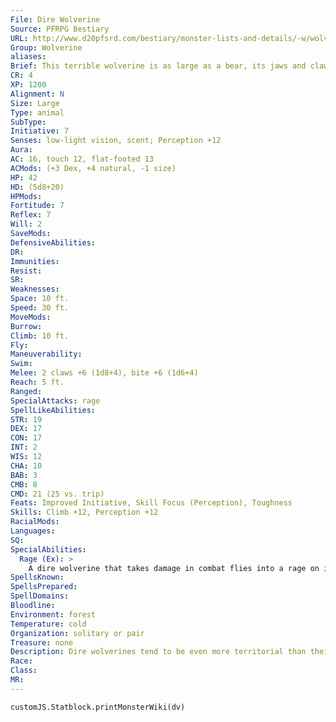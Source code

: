 ```yaml
---
File: Dire Wolverine
Source: PFRPG Bestiary
URL: http://www.d20pfsrd.com/bestiary/monster-lists-and-details/-w/wolverine/dire-wolverine
Group: Wolverine
aliases: 
Brief: This terrible wolverine is as large as a bear, its jaws and claws oversized and brutal, its eyes dark and filled with rage.
CR: 4
XP: 1200
Alignment: N
Size: Large
Type: animal
SubType: 
Initiative: 7
Senses: low-light vision, scent; Perception +12
Aura: 
AC: 16, touch 12, flat-footed 13
ACMods: (+3 Dex, +4 natural, -1 size)
HP: 42
HD: (5d8+20)
HPMods: 
Fortitude: 7
Reflex: 7
Will: 2
SaveMods: 
DefensiveAbilities: 
DR: 
Immunities: 
Resist: 
SR: 
Weaknesses: 
Space: 10 ft.
Speed: 30 ft.
MoveMods: 
Burrow: 
Climb: 10 ft.
Fly: 
Maneuverability: 
Swim: 
Melee: 2 claws +6 (1d8+4), bite +6 (1d6+4)
Reach: 5 ft.
Ranged: 
SpecialAttacks: rage
SpellLikeAbilities: 
STR: 19
DEX: 17
CON: 17
INT: 2
WIS: 12
CHA: 10
BAB: 3
CMB: 8
CMD: 21 (25 vs. trip)
Feats: Improved Initiative, Skill Focus (Perception), Toughness
Skills: Climb +12, Perception +12
RacialMods: 
Languages: 
SQ: 
SpecialAbilities:
  Rage (Ex): >
    A dire wolverine that takes damage in combat flies into a rage on its next turn, madly clawing and biting until either it or its opponent is dead. It gains +4 to Strength, +4 to Constitution, and -2 to AC. The creature cannot end its rage voluntarily.
SpellsKnown: 
SpellsPrepared: 
SpellDomains: 
Bloodline: 
Environment: forest
Temperature: cold
Organization: solitary or pair
Treasure: none
Description: Dire wolverines tend to be even more territorial than their smaller wolverine cousins, and they defend to the death the areas where they choose to live, often selecting humanoidsettled regions as their own and then fearlessly tearing the settlements apart.  Dire wolverines grow to about 12 feet in length and can weigh as much as 2,000 pounds.
Race: 
Class: 
MR: 
---
```

```dataviewjs
customJS.Statblock.printMonsterWiki(dv)
```
